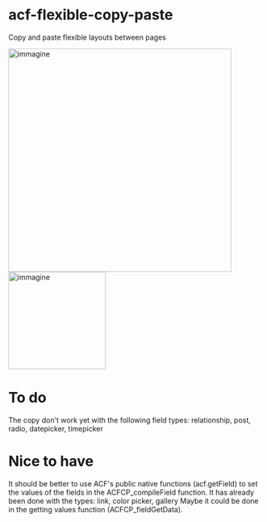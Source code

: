 # acf-flexible-copy-paste
Copy and paste flexible layouts between pages

<img width="442" alt="immagine" src="https://github.com/user-attachments/assets/ebf318d8-fd7a-4c8b-81b1-dd3a8e04ee78">
<br />
<img width="193" alt="immagine" src="https://github.com/user-attachments/assets/00f2d9f5-5dc7-4988-9dc9-c7dc76f0e69f">

# To do
The copy don't work yet with the following field types: relationship, post, radio, datepicker, timepicker

# Nice to have
It should be better to use ACF's public native functions (acf.getField) to set the values of the fields in the ACFCP_compileField function.
It has already been done with the types: link, color picker, gallery
Maybe it could be done in the getting values function (ACFCP_fieldGetData).
